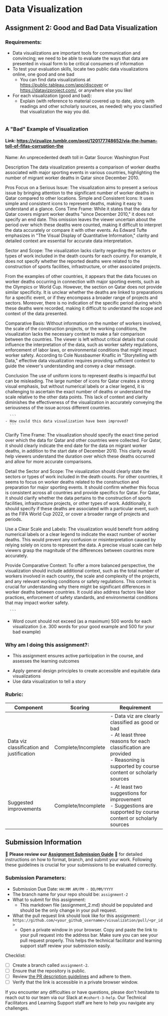 # Data Visualization

## Assignment 2: Good and Bad Data Visualization

### Requirements:

- Data visualizations are important tools for communication and convincing; we need to be able to evaluate the ways that data are presented in visual form to be critical consumers of information 
- To test your evaluation skills, locate two public data visualizations online, one good and one bad  
    - You can find data visualizations at https://public.tableau.com/app/discover or https://datavizproject.com/, or anywhere else you like! 
- For each visualization (good and bad):  
    - Explain (with reference to material covered up to date, along with readings and other scholarly sources, as needed) why you classified that visualization the way you did.
      ```
### A "Bad" Example of Visualization

#### Link: https://vizualize.tumblr.com/post/120177748652/via-the-human-toll-of-fifas-corruption-the
Name: An unprecedented death toll in Qatar
Source: Washington Post

Description
The data visualization presents a comparison of worker deaths associated with major sporting events in various countries, highlighting the number of migrant worker deaths in Qatar since December 2010.

Pros
Focus on a Serious Issue: The visualization aims to present a serious issue by bringing attention to the significant number of worker deaths in Qatar compared to other locations.
Simple and Consistent Icons: It uses simple and consistent icons to represent deaths, making it easy to understand at a glance.
Cons
Time Frame: While it states that the data for Qatar covers migrant worker deaths "since December 2010," it does not specify an end date. This omission leaves the viewer uncertain about the period over which these deaths were counted, making it difficult to interpret the data accurately or compare it with other events. As Edward Tufte emphasizes in "The Visual Display of Quantitative Information," clarity and detailed context are essential for accurate data interpretation.

Sector and Scope: The visualization lacks clarity regarding the sectors or types of work included in the death counts for each country. For example, it does not specify whether the reported deaths were related to the construction of sports facilities, infrastructure, or other associated projects.

From the examples of other countries, it appears that the data focuses on worker deaths occurring in connection with major sporting events, such as the Olympics or World Cup. However, the section on Qatar does not provide similar specificity. It is unclear whether the deaths are linked to preparations for a specific event, or if they encompass a broader range of projects and sectors. Moreover, there is no indication of the specific period during which these deaths were recorded, making it difficult to understand the scope and context of the data presented.

Comparative Basis: Without information on the number of workers involved, the scale of the construction projects, or the working conditions, the visualization lacks the necessary context to make a fair comparison between the countries. The viewer is left without critical details that could influence the interpretation of the data, such as worker safety regulations, enforcement of labor laws, or environmental conditions that might impact worker safety. According to Cole Nussbaumer Knaflic in "Storytelling with Data," effective data visualization requires providing sufficient context to guide the viewer's understanding and convey a clear message.

Conclusion
The use of uniform icons to represent deaths is impactful but can be misleading. The large number of icons for Qatar creates a strong visual emphasis, but without numerical labels or a clear legend, it is challenging to ascertain the exact number of deaths or understand the scale relative to the other data points. This lack of context and clarity diminishes the effectiveness of the visualization in accurately conveying the seriousness of the issue across different countries.







      ```
    - How could this data visualization have been improved?  
      ```
Clarify Time Frame: The visualization should specify the exact time period over which the data for Qatar and other countries were collected. For Qatar, it should clearly indicate the end date for the data on migrant worker deaths, in addition to the start date of December 2010. This clarity would help viewers understand the duration over which these deaths occurred and allow for more accurate comparisons.

Detail the Sector and Scope: The visualization should clearly state the sectors or types of work included in the death counts. For other countries, it seems to focus on worker deaths related to the construction and preparation for major sporting events. It should confirm whether this focus is consistent across all countries and provide specifics for Qatar. For Qatar, it should clarify whether the data pertains to the construction of sports facilities, infrastructure projects, or other types of work. Additionally, it should specify if these deaths are associated with a particular event, such as the FIFA World Cup 2022, or cover a broader range of projects and periods.

Use a Clear Scale and Labels: The visualization would benefit from adding numerical labels or a clear legend to indicate the exact number of worker deaths. This would prevent any confusion or misinterpretation caused by relying solely on icons to represent the data. A precise visual scale can help viewers grasp the magnitude of the differences between countries more accurately.

Provide Comparative Context: To offer a more balanced perspective, the visualization should include additional context, such as the total number of workers involved in each country, the scale and complexity of the projects, and any relevant working conditions or safety regulations. This context is crucial for understanding why there might be significant differences in worker deaths between countries. It could also address factors like labor practices, enforcement of safety standards, and environmental conditions that may impact worker safety.






      
      ```
- Word count should not exceed (as a maximum) 500 words for each visualization (i.e. 
300 words for your good example and 500 for your bad example)

### Why am I doing this assignment?:

- This assignment ensures active participation in the course, and assesses the learning outcomes
* Apply general design principles to create accessible and equitable data visualizations
* Use data visualization to tell a story

### Rubric:

| Component               | Scoring   | Requirement                                                 |
|-------------------------|-----------|-------------------------------------------------------------|
| Data viz classification and justification | Complete/Incomplete | - Data viz are clearly classified as good or bad<br />- At least three reasons for each classification are provided<br />- Reasoning is supported by course content or scholarly sources |
| Suggested improvements  | Complete/Incomplete | - At least two suggestions for improvement<br />- Suggestions are supported by course content or scholarly sources |

## Submission Information

🚨 **Please review our [Assignment Submission Guide](https://github.com/UofT-DSI/onboarding/blob/main/onboarding_documents/submissions.md)** 🚨 for detailed instructions on how to format, branch, and submit your work. Following these guidelines is crucial for your submissions to be evaluated correctly.

### Submission Parameters:
* Submission Due Date: `HH:MM AM/PM - DD/MM/YYYY`
* The branch name for your repo should be: `assignment-2`
* What to submit for this assignment:
    * This markdown file (assignment_2.md) should be populated and should be the only change in your pull request.
* What the pull request link should look like for this assignment: `https://github.com/<your_github_username>/visualization/pull/<pr_id>`
    * Open a private window in your browser. Copy and paste the link to your pull request into the address bar. Make sure you can see your pull request properly. This helps the technical facilitator and learning support staff review your submission easily.

Checklist:
- [ ] Create a branch called `assignment-2`.
- [ ] Ensure that the repository is public.
- [ ] Review [the PR description guidelines](https://github.com/UofT-DSI/onboarding/blob/main/onboarding_documents/submissions.md#guidelines-for-pull-request-descriptions) and adhere to them.
- [ ] Verify that the link is accessible in a private browser window.

If you encounter any difficulties or have questions, please don't hesitate to reach out to our team via our Slack at `#cohort-3-help`. Our Technical Facilitators and Learning Support staff are here to help you navigate any challenges.
